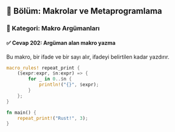 ## 📘 Bölüm: Makrolar ve Metaprogramlama  
### 🔹 Kategori: Makro Argümanları  
#### ✅ Cevap 202: Argüman alan makro yazma

Bu makro, bir ifade ve bir sayı alır, ifadeyi belirtilen kadar yazdırır.

```rust
macro_rules! repeat_print {
    ($expr:expr, $n:expr) => {
        for _ in 0..$n {
            println!("{}", $expr);
        }
    };
}

fn main() {
    repeat_print!("Rust!", 3);
}
```
